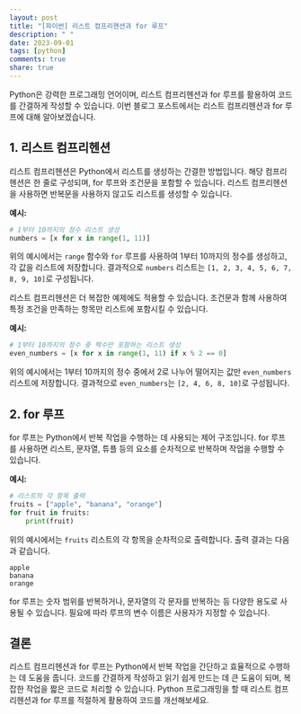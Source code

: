 ```yaml
---
layout: post
title: "[파이썬] 리스트 컴프리헨션과 for 루프"
description: " "
date: 2023-09-01
tags: [python]
comments: true
share: true
---
```


Python은 강력한 프로그래밍 언어이며, 리스트 컴프리헨션과 for 루프를 활용하여 코드를 간결하게 작성할 수 있습니다. 이번 블로그 포스트에서는 리스트 컴프리헨션과 for 루프에 대해 알아보겠습니다.

## 1. 리스트 컴프리헨션

리스트 컴프리헨션은 Python에서 리스트를 생성하는 간결한 방법입니다. 해당 컴프리헨션은 한 줄로 구성되며, for 루프와 조건문을 포함할 수 있습니다. 리스트 컴프리헨션을 사용하면 반복문을 사용하지 않고도 리스트를 생성할 수 있습니다.

**예시:**

```python
# 1부터 10까지의 정수 리스트 생성
numbers = [x for x in range(1, 11)]
```

위의 예시에서는 `range` 함수와 `for` 루프를 사용하여 1부터 10까지의 정수를 생성하고, 각 값을 리스트에 저장합니다. 결과적으로 `numbers` 리스트는 `[1, 2, 3, 4, 5, 6, 7, 8, 9, 10]`로 구성됩니다.

리스트 컴프리헨션은 더 복잡한 예제에도 적용할 수 있습니다. 조건문과 함께 사용하여 특정 조건을 만족하는 항목만 리스트에 포함시킬 수 있습니다.

**예시:**

```python
# 1부터 10까지의 정수 중 짝수만 포함하는 리스트 생성
even_numbers = [x for x in range(1, 11) if x % 2 == 0]
```

위의 예시에서는 1부터 10까지의 정수 중에서 2로 나누어 떨어지는 값만 `even_numbers` 리스트에 저장합니다. 결과적으로 `even_numbers`는 `[2, 4, 6, 8, 10]`로 구성됩니다.

## 2. for 루프

for 루프는 Python에서 반복 작업을 수행하는 데 사용되는 제어 구조입니다. for 루프를 사용하면 리스트, 문자열, 튜플 등의 요소를 순차적으로 반복하며 작업을 수행할 수 있습니다.

**예시:**

```python
# 리스트의 각 항목 출력
fruits = ["apple", "banana", "orange"]
for fruit in fruits:
    print(fruit)
```

위의 예시에서는 `fruits` 리스트의 각 항목을 순차적으로 출력합니다. 출력 결과는 다음과 같습니다.

```
apple
banana
orange
```

for 루프는 숫자 범위를 반복하거나, 문자열의 각 문자를 반복하는 등 다양한 용도로 사용될 수 있습니다. 필요에 따라 루프의 변수 이름은 사용자가 지정할 수 있습니다.

## 결론

리스트 컴프리헨션과 for 루프는 Python에서 반복 작업을 간단하고 효율적으로 수행하는 데 도움을 줍니다. 코드를 간결하게 작성하고 읽기 쉽게 만드는 데 큰 도움이 되며, 복잡한 작업을 짧은 코드로 처리할 수 있습니다. Python 프로그래밍을 할 때 리스트 컴프리헨션과 for 루프를 적절하게 활용하여 코드를 개선해보세요.